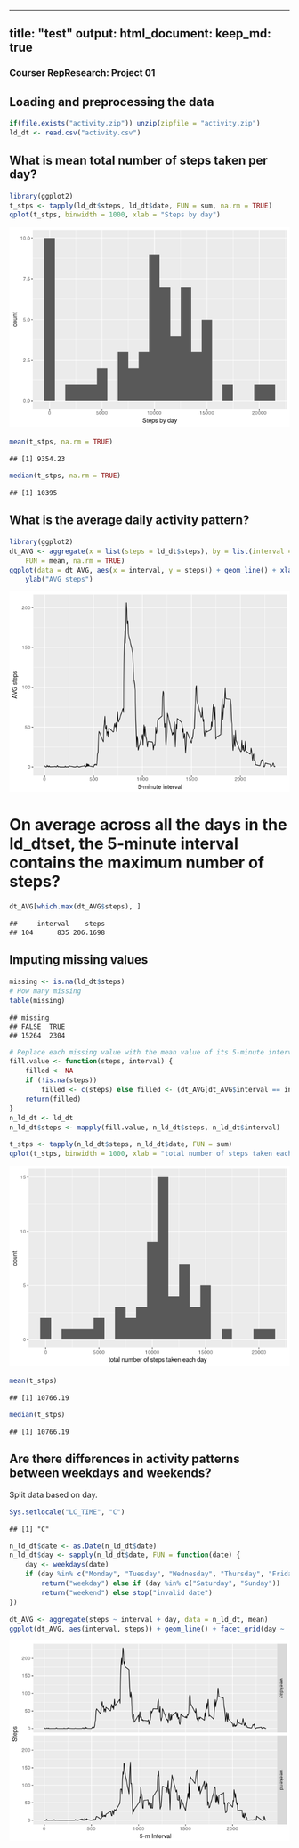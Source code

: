 

---
title: "test"
output: 
  html_document:
      keep_md: true
---



### Courser RepResearch: Project 01

## Loading and preprocessing the data

```r
if(file.exists("activity.zip")) unzip(zipfile = "activity.zip")
ld_dt <- read.csv("activity.csv")
```



## What is mean total number of steps taken per day?

```r
library(ggplot2)
t_stps <- tapply(ld_dt$steps, ld_dt$date, FUN = sum, na.rm = TRUE)
qplot(t_stps, binwidth = 1000, xlab = "Steps by day")
```

![](PA1_template_files/figure-html/unnamed-chunk-1-1.png)<!-- -->


```r
mean(t_stps, na.rm = TRUE)
```

```
## [1] 9354.23
```


```r
median(t_stps, na.rm = TRUE)
```

```
## [1] 10395
```


## What is the average daily activity pattern?

```r
library(ggplot2)
dt_AVG <- aggregate(x = list(steps = ld_dt$steps), by = list(interval = ld_dt$interval), 
    FUN = mean, na.rm = TRUE)
ggplot(data = dt_AVG, aes(x = interval, y = steps)) + geom_line() + xlab("5-minute interval") + 
    ylab("AVG steps")
```

![](PA1_template_files/figure-html/unnamed-chunk-4-1.png)<!-- -->

# On average across all the days in the ld_dtset, the 5-minute interval contains the maximum number of steps?


```r
dt_AVG[which.max(dt_AVG$steps), ]
```

```
##     interval    steps
## 104      835 206.1698
```



## Imputing missing values


```r
missing <- is.na(ld_dt$steps)
# How many missing
table(missing)
```

```
## missing
## FALSE  TRUE 
## 15264  2304
```



```r
# Replace each missing value with the mean value of its 5-minute interval
fill.value <- function(steps, interval) {
    filled <- NA
    if (!is.na(steps)) 
        filled <- c(steps) else filled <- (dt_AVG[dt_AVG$interval == interval, "steps"])
    return(filled)
}
n_ld_dt <- ld_dt
n_ld_dt$steps <- mapply(fill.value, n_ld_dt$steps, n_ld_dt$interval)
```



```r
t_stps <- tapply(n_ld_dt$steps, n_ld_dt$date, FUN = sum)
qplot(t_stps, binwidth = 1000, xlab = "total number of steps taken each day")
```

![](PA1_template_files/figure-html/unnamed-chunk-8-1.png)<!-- -->


```r
mean(t_stps)
```

```
## [1] 10766.19
```


```r
median(t_stps)
```

```
## [1] 10766.19
```


## Are there differences in activity patterns between weekdays and weekends?

Split data based on day.


```r
Sys.setlocale("LC_TIME", "C")
```

```
## [1] "C"
```

```r
n_ld_dt$date <- as.Date(n_ld_dt$date)
n_ld_dt$day <- sapply(n_ld_dt$date, FUN = function(date) {
    day <- weekdays(date)
    if (day %in% c("Monday", "Tuesday", "Wednesday", "Thursday", "Friday")) 
        return("weekday") else if (day %in% c("Saturday", "Sunday")) 
        return("weekend") else stop("invalid date")
})
```



```r
dt_AVG <- aggregate(steps ~ interval + day, data = n_ld_dt, mean)
ggplot(dt_AVG, aes(interval, steps)) + geom_line() + facet_grid(day ~ .) + xlab("5-m Interval") + ylab("Steps")
```

![](PA1_template_files/figure-html/unnamed-chunk-12-1.png)<!-- -->

